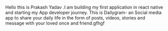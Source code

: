 Hello this is Prakash Yadav .I am building my first application in react native and starting my App developer journey. 
This is Dailygram- an Social media app to share your daily life in the form of posts, videos, stories and message with your loved once and friend.gfhgf